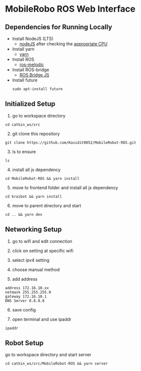 # MobileRobo ROS Web Interface

## Dependencies for Running Locally

* Install NodeJS (LTS)
  * [nodeJS](https://nodejs.org/en/download/) after checking the [appropriate CPU](https://raspberrypi.stackexchange.com/questions/9912/how-do-i-see-which-arm-cpu-version-i-have)
* Install yarn 
  * [yarn](https://classic.yarnpkg.com/en/docs/install/#mac-stable)
* Install ROS
  * [ros-melodic](http://wiki.ros.org/melodic/Installation/Ubuntu)
* Install ROS-bridge
  * [ROS Bridge JS](http://wiki.ros.org/rosbridge_suite)
* Install future
  ```
  sudo apt-install future
  ```

## Initialized Setup 

1. go to workspace directory
```
cd catkin_ws/src
```

2. git clone this repository
```
git clone https://github.com/Kasidit0052/MobileRobot-ROS.git
```
3. ls to ensure 
```
ls
```

4. install all js dependency
```
cd MobileRobot-ROS && yarn install
```

5. move to frontend folder and install all js dependency
```
cd kraibot && yarn install
```

6. move to parent directory and start 
```
cd .. && yarn dev
```

## Networking Setup
1. go to wifi and edit connection

2. click on setting at specific wifi

3. select ipv4 setting

4. choose manual method

5. add address
```
address 172.16.10.xx
netmask 255.255.255.0
gateway 172.16.10.1
DNS Server 8.8.8.8
```
6. save config

7. open terminal and use ipaddr
```
ipaddr
```

## Robot Setup
go to workspace directory and start server
```
cd catkin_ws/src/MobileRobot-ROS && yarn server
```
